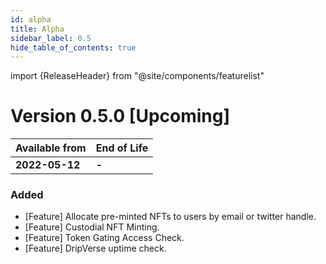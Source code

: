 ```yaml
---
id: alpha
title: Alpha
sidebar_label: 0.5
hide_table_of_contents: true
---
```


import {ReleaseHeader} from "@site/components/featurelist"

# Version 0.5.0 [Upcoming]

| Available from | End of Life |
| --- | --- |
| **2022-05-12** | **-** |

### Added

- [Feature] Allocate pre-minted NFTs to users by email or twitter handle.
- [Feature] Custodial NFT Minting.
- [Feature] Token Gating Access Check.
- [Feature] DripVerse uptime check.
